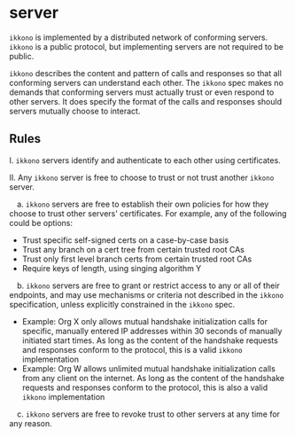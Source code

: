 # server

`ikkono` is implemented by a distributed network of conforming servers. `ikkono` is a public protocol, but implementing servers are not required to be public. 

`ikkono` describes the content and pattern of calls and responses so that all conforming servers can understand each other. The `ikkono` spec makes no demands that conforming servers must actually trust or even respond to other servers. It does specify the format of the calls and responses should servers mutually choose to interact.

## Rules

I. `ikkono` servers identify and authenticate to each other using certificates.

II. Any `ikkono` server is free to choose to trust or not trust another `ikkono` server.

&emsp;a. `ikkono` servers are free to establish their own policies for how they choose to trust other servers' certificates. For example, any of the following could be options:

 - Trust specific self-signed certs on a case-by-case basis
 - Trust any branch on a cert tree from certain trusted root CAs
 - Trust only first level branch certs from certain trusted root CAs
 - Require keys of length, using singing algorithm Y

&emsp;b. `ikkono` servers are free to grant or restrict access to any or all of their endpoints, and may use mechanisms or criteria not described in the `ikkono` specification, unless explicitly constrained in the `ikkono` spec.

  - Example: Org X only allows mutual handshake initialization calls for specific, manually entered IP addresses within 30 seconds of manually initiated start times. As long as the content of the handshake requests and responses conform to the protocol, this is a valid `ikkono` implementation
  - Example: Org W allows unlimited mutual handshake initialization calls from any client on the internet. As long as the content of the handshake requests and responses conform to the protocol, this is also a valid `ikkono` implementation

&emsp;c. `ikkono` servers are free to revoke trust to other servers at any time for any reason.